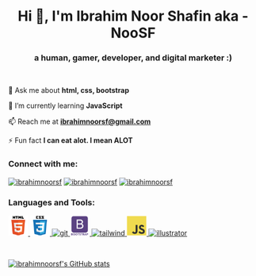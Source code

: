 <h1 align="center">Hi 👋, I'm Ibrahim Noor Shafin aka - NooSF</h1>
<h3 align="center">a human, gamer, developer, and digital marketer :)</h3>
<br>

💬 Ask me about **html, css, bootstrap**

🌱 I’m currently learning **JavaScript**

📫 Reach me at **ibrahimnoorsf@gmail.com**

⚡ Fun fact **I can eat alot. I mean ALOT**


<h3 align="left">Connect with me:</h3>
<p align="left">
<a href="https://fb.com/ibrahimnoorsf" target="blank"><img align="center" src="https://raw.githubusercontent.com/rahuldkjain/github-profile-readme-generator/master/src/images/icons/Social/facebook.svg" alt="ibrahimnoorsf" height="30" width="40" /></a>
<a href="https://instagram.com/ibrahimnoorsf" target="blank"><img align="center" src="https://raw.githubusercontent.com/rahuldkjain/github-profile-readme-generator/master/src/images/icons/Social/instagram.svg" alt="ibrahimnoorsf" height="30" width="40" /></a>
<a href="https://twitter.com/ibrahimnoorsf" target="blank"><img align="center" src="https://raw.githubusercontent.com/rahuldkjain/github-profile-readme-generator/master/src/images/icons/Social/twitter.svg" alt="ibrahimnoorsf" height="30" width="40" /></a>
</p>

<h3 align="left">Languages and Tools:</h3>
<p align="left"><a href="https://www.w3.org/html/" target="_blank"> <img src="https://raw.githubusercontent.com/devicons/devicon/master/icons/html5/html5-original-wordmark.svg" alt="html5" width="40" height="40"/> </a> <a href="https://www.w3schools.com/css/" target="_blank"> <img src="https://raw.githubusercontent.com/devicons/devicon/master/icons/css3/css3-original-wordmark.svg" alt="css3" width="40" height="40"/> </a> <a href="https://git-scm.com/" target="_blank"> <img src="https://www.vectorlogo.zone/logos/git-scm/git-scm-icon.svg" alt="git" width="40" height="40"/> </a> <a href="https://getbootstrap.com" target="_blank">  <img src="https://raw.githubusercontent.com/devicons/devicon/master/icons/bootstrap/bootstrap-plain-wordmark.svg" alt="bootstrap" width="40" height="40"/> </a> <a href="https://tailwindcss.com/" target="_blank"> <img src="https://www.vectorlogo.zone/logos/tailwindcss/tailwindcss-icon.svg" alt="tailwind" width="40" height="40"/> </a> <a href="https://www.adobe.com/in/products/illustrator.html" target="_blank"> <a href="https://developer.mozilla.org/en-US/docs/Web/JavaScript" target="_blank"> <img src="https://raw.githubusercontent.com/devicons/devicon/master/icons/javascript/javascript-original.svg" alt="javascript" width="40" height="40"/> </a> <a href="https://tailwindcss.com/" target="_blank"> <img src="https://www.vectorlogo.zone/logos/adobe_illustrator/adobe_illustrator-icon.svg" alt="illustrator" width="40" height="40"/> </a></p>
<br>

[![ibrahimnoorsf's GitHub stats](https://github-readme-stats-bay-psi.vercel.app/api?username=ibrahimnoorsf&show_icons=true&theme=dark)](https://github.com/ibrahimnoorsf/github-readme-stats)
